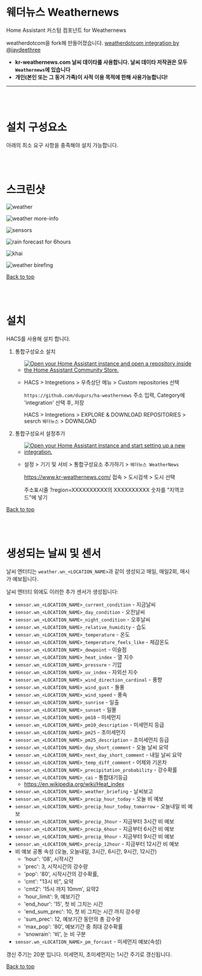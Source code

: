 # 웨더뉴스 Weathernews
Home Assistant 커스텀 컴포넌트 for Weathernews 

weatherdotcom을 fork해 만들어졌습니다. [weatherdotcom integration by @jaydeethree](https://github.com/jaydeethree/Home-Assistant-weatherdotcom)

* **kr-weathernews.com 날씨 데이타를 사용합니다. 날씨 데이타 저작권은 모두 `Weathernews`에 있습니다**
* **개인(본인 또는 그 동거 가족)이 사적 이용 목적에 한해 사용가능합니다!**

-------------------

<br>
<br>

# 설치 구성요소
아래의 최소 요구 사항을 충족해야 설치 가능합니다. 


<br>
<br>

# 스크린샷

![weather](images/screenshot/weather.png)

![weather more-info](images/screenshot/weather_more-info.png)

![sensors](images/screenshot/sensors.png)

![rain forecast for 6hours](images/screenshot/rain_forecast_6hours.png)

![khai](images/screenshot/khai.png)

![weather birefing](images/screenshot/weather_birefing.png)


[Back to top](#top)

<br>
<br>

# 설치

HACS를 사용해 설치 합니다.

1. 통합구성요소 설치
   
   * [![Open your Home Assistant instance and open a repository inside the Home Assistant Community Store.](https://my.home-assistant.io/badges/hacs_repository.svg)](https://my.home-assistant.io/redirect/hacs_repository/?repository=ha-weathernews&owner=dugurs&category=integration)
   * HACS > Integretions > 우측상단 메뉴 > Custom repositories 선택
   
      `https://github.com/dugurs/ha-weathernews` 주소 입력, Category에 'integration' 선택 후, 저장
      
      HACS > Integretions > EXPLORE & DOWNLOAD REPOSITORIES > sesrch `웨더뉴스` > DOWNLOAD

2. 통합구성요서 설정추가
   
   * [![Open your Home Assistant instance and start setting up a new integration.](https://my.home-assistant.io/badges/config_flow_start.svg)](https://my.home-assistant.io/redirect/config_flow_start/?domain=weathernews)
   * 설정 > 기기 및 서비 > 통합구성요소 추가하기 > `웨더뉴스 WeatherNews`
   
      https://www.kr-weathernews.com/ 접속 > 도시검색 > 도시 선택
      
      주소표시줄 ?region=XXXXXXXXXX의 XXXXXXXXXX 숫자를 "지역코드"에 넣기

[Back to top](#top)

<br>
<br>

# 생성되는 날씨 및 센서
날씨 엔터티는 `weather.wn_<LOCATION_NAME>`과 같이 생성되고 매일, 매일2회, 매시 가 예보됩니다. 

날씨 엔터티 외에도 이러한 추가 센서가 생성됩니다:
* `sensor.wn_<LOCATION_NAME>_current_condition` - 지금날씨
* `sensor.wn_<LOCATION_NAME>_day_condition` - 오전날씨
* `sensor.wn_<LOCATION_NAME>_night_condition` - 오후날씨
* `sensor.wn_<LOCATION_NAME>_relative_humidity` - 습도
* `sensor.wn_<LOCATION_NAME>_temperature` - 온도
* `sensor.wn_<LOCATION_NAME>_temperature_feels_like` - 체감온도
* `sensor.wn_<LOCATION_NAME>_dewpoint` - 이슬점
* `sensor.wn_<LOCATION_NAME>_heat_index` - 열 지수
* `sensor.wn_<LOCATION_NAME>_pressure` - 기압
* `sensor.wn_<LOCATION_NAME>_uv_index` - 자외선 지수 
* `sensor.wn_<LOCATION_NAME>_wind_direction_cardinal` - 풍향
* `sensor.wn_<LOCATION_NAME>_wind_gust` - 돌풍
* `sensor.wn_<LOCATION_NAME>_wind_speed` - 풍속
* `sensor.wn_<LOCATION_NAME>_sunrise` - 일출
* `sensor.wn_<LOCATION_NAME>_sunset` - 일몰
* `sensor.wn_<LOCATION_NAME>_pm10` - 미세먼지
* `sensor.wn_<LOCATION_NAME>_pm10_description` - 미세먼지 등급
* `sensor.wn_<LOCATION_NAME>_pm25` - 초미세먼지
* `sensor.wn_<LOCATION_NAME>_pm25_description` - 초미세먼지 등급
* `sensor.wn_<LOCATION_NAME>_day_short_comment` - 오늘 날씨 요약
* `sensor.wn_<LOCATION_NAME>_next_day_short_comment` - 내일 날씨 요약
* `sensor.wn_<LOCATION_NAME>_temp_diff_comment` - 어제와 기온차
* `sensor.wn_<LOCATION_NAME>_precipitation_probability` - 강수확률
* `sensor.wn_<LOCATION_NAME>_cai` - 통합대기등급
  * https://en.wikipedia.org/wiki/Heat_index
* `sensor.wn_<LOCATION_NAME>_weather_briefing` - 날씨보고
* `sensor.wn_<LOCATION_NAME>_precip_hour_today` - 오늘 비 예보
* `sensor.wn_<LOCATION_NAME>_precip_hour_today_tomarrow` - 오늘내일 비 예보
* `sensor.wn_<LOCATION_NAME>_precip_3hour` - 지금부터 3시간 비 예보
* `sensor.wn_<LOCATION_NAME>_precip_6hour` - 지금부터 6시간 비 예보
* `sensor.wn_<LOCATION_NAME>_precip_9hour` - 지금부터 9시간 비 예보
* `sensor.wn_<LOCATION_NAME>_precip_12hour` - 지금부터 12시간 비 예보
* 비 예보 공통 속성 (오늘, 오늘내일, 3시간, 6시간, 9시간, 12시간)
  * 'hour': '08', 시작시간
  * 'prec': 3, 시작시간의 강수량
  * 'pop': '80', 시작시간의 강수확률,
  * 'cmt': "13시 비", 요약
  * 'cmt2': '15시 까지 10mm', 요약2
  * 'hour_limit': 9, 예보기간
  * 'end_hour': '15', 첫 비 그치는 시간
  * 'end_sum_prec': 10, 첫 비 그치는 시간 까지 강수량
  * 'sum_prec': 12, 예보기간 동안의 총 강수량
  * 'max_pop': '80', 예보기간 중 최대 강수확률
  * 'snowrain': '비', 눈 비 구분
* `sensor.wn_<LOCATION_NAME>_pm_forcast` - 미세먼지 예보(속성)


갱신 주기는 20분 입니다.
미세먼지, 초미세먼지는 1시간 주기로 갱신됩니다.

[Back to top](#top)



